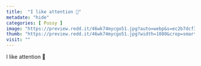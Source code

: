 ```yaml
---
title:  "I like attention 🥰"
metadate: "hide"
categories: [ Pussy ]
image: "https://preview.redd.it/46wk74mycgo51.jpg?auto=webp&s=ec2b7dcf343ca5f894a88f7708282e9bcd409879"
thumb: "https://preview.redd.it/46wk74mycgo51.jpg?width=1080&crop=smart&auto=webp&s=6657ea7d30a4e10b3248bcaeb211ec284b97063b"
visit: ""
---
```

I like attention 🥰
